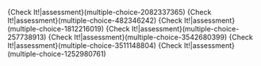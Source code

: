 {Check It!|assessment}(multiple-choice-2082337365)
{Check It!|assessment}(multiple-choice-482346242)
{Check It!|assessment}(multiple-choice-1812216019)
{Check It!|assessment}(multiple-choice-257738913)
{Check It!|assessment}(multiple-choice-3542680399)
{Check It!|assessment}(multiple-choice-3511148804)
{Check It!|assessment}(multiple-choice-1252980761)
